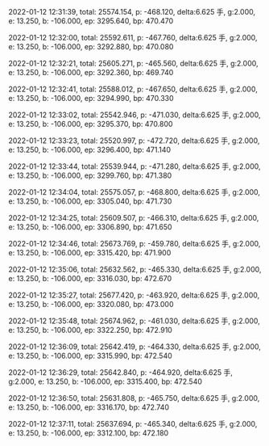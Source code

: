 2022-01-12 12:31:39, total: 25574.154, p: -468.120, delta:6.625 手, g:2.000, e: 13.250, b: -106.000, ep: 3295.640, bp: 470.470

2022-01-12 12:32:00, total: 25592.611, p: -467.760, delta:6.625 手, g:2.000, e: 13.250, b: -106.000, ep: 3292.880, bp: 470.080

2022-01-12 12:32:21, total: 25605.271, p: -465.560, delta:6.625 手, g:2.000, e: 13.250, b: -106.000, ep: 3292.360, bp: 469.740

2022-01-12 12:32:41, total: 25588.012, p: -467.650, delta:6.625 手, g:2.000, e: 13.250, b: -106.000, ep: 3294.990, bp: 470.330

2022-01-12 12:33:02, total: 25542.946, p: -471.030, delta:6.625 手, g:2.000, e: 13.250, b: -106.000, ep: 3295.370, bp: 470.800

2022-01-12 12:33:23, total: 25520.997, p: -472.720, delta:6.625 手, g:2.000, e: 13.250, b: -106.000, ep: 3296.400, bp: 471.140

2022-01-12 12:33:44, total: 25539.944, p: -471.280, delta:6.625 手, g:2.000, e: 13.250, b: -106.000, ep: 3299.760, bp: 471.380

2022-01-12 12:34:04, total: 25575.057, p: -468.800, delta:6.625 手, g:2.000, e: 13.250, b: -106.000, ep: 3305.040, bp: 471.730

2022-01-12 12:34:25, total: 25609.507, p: -466.310, delta:6.625 手, g:2.000, e: 13.250, b: -106.000, ep: 3306.890, bp: 471.650

2022-01-12 12:34:46, total: 25673.769, p: -459.780, delta:6.625 手, g:2.000, e: 13.250, b: -106.000, ep: 3315.420, bp: 471.900

2022-01-12 12:35:06, total: 25632.562, p: -465.330, delta:6.625 手, g:2.000, e: 13.250, b: -106.000, ep: 3316.030, bp: 472.670

2022-01-12 12:35:27, total: 25677.420, p: -463.920, delta:6.625 手, g:2.000, e: 13.250, b: -106.000, ep: 3320.080, bp: 473.000

2022-01-12 12:35:48, total: 25674.962, p: -461.030, delta:6.625 手, g:2.000, e: 13.250, b: -106.000, ep: 3322.250, bp: 472.910

2022-01-12 12:36:09, total: 25642.419, p: -464.330, delta:6.625 手, g:2.000, e: 13.250, b: -106.000, ep: 3315.990, bp: 472.540

2022-01-12 12:36:29, total: 25642.840, p: -464.920, delta:6.625 手, g:2.000, e: 13.250, b: -106.000, ep: 3315.400, bp: 472.540

2022-01-12 12:36:50, total: 25631.808, p: -465.750, delta:6.625 手, g:2.000, e: 13.250, b: -106.000, ep: 3316.170, bp: 472.740

2022-01-12 12:37:11, total: 25637.694, p: -465.340, delta:6.625 手, g:2.000, e: 13.250, b: -106.000, ep: 3312.100, bp: 472.180